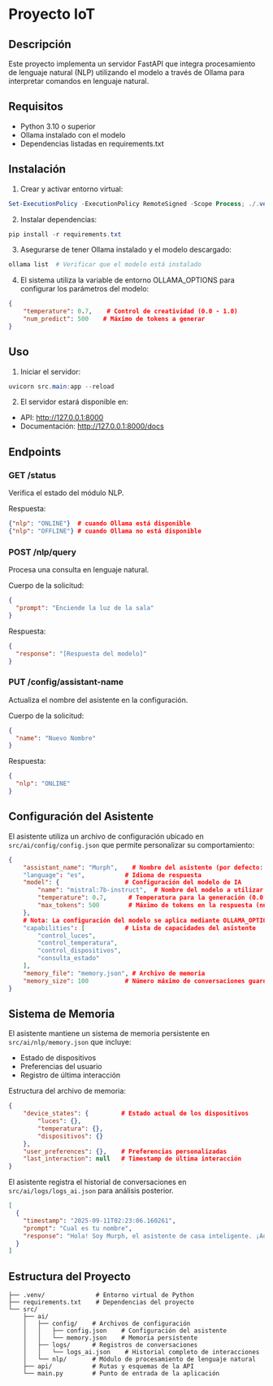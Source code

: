 # Proyecto IoT

## Descripción

Este proyecto implementa un servidor FastAPI que integra procesamiento de lenguaje natural (NLP) utilizando el modelo a través de Ollama para interpretar comandos en lenguaje natural.

## Requisitos

- Python 3.10 o superior
- Ollama instalado con el modelo
- Dependencias listadas en requirements.txt

## Instalación

1. Crear y activar entorno virtual:

```powershell
Set-ExecutionPolicy -ExecutionPolicy RemoteSigned -Scope Process; ./.venv/Scripts/Activate.ps1
```

2. Instalar dependencias:

```powershell
pip install -r requirements.txt
```

3. Asegurarse de tener Ollama instalado y el modelo descargado:

```powershell
ollama list  # Verificar que el modelo está instalado
```

4. El sistema utiliza la variable de entorno OLLAMA_OPTIONS para configurar los parámetros del modelo:

```json
{
    "temperature": 0.7,    # Control de creatividad (0.0 - 1.0)
    "num_predict": 500    # Máximo de tokens a generar
}
```

## Uso

1. Iniciar el servidor:

```powershell
uvicorn src.main:app --reload
```

2. El servidor estará disponible en:

- API: http://127.0.0.1:8000
- Documentación: http://127.0.0.1:8000/docs

## Endpoints

### GET /status

Verifica el estado del módulo NLP.

Respuesta:

```json
{"nlp": "ONLINE"}  # cuando Ollama está disponible
{"nlp": "OFFLINE"} # cuando Ollama no está disponible
```

### POST /nlp/query

Procesa una consulta en lenguaje natural.

Cuerpo de la solicitud:

```json
{
  "prompt": "Enciende la luz de la sala"
}
```

Respuesta:

```json
{
  "response": "[Respuesta del modelo]"
}
```

### PUT /config/assistant-name

Actualiza el nombre del asistente en la configuración.

Cuerpo de la solicitud:

```json
{
  "name": "Nuevo Nombre"
}
```

Respuesta:

```json
{
  "nlp": "ONLINE"
}
```

## Configuración del Asistente

El asistente utiliza un archivo de configuración ubicado en `src/ai/config/config.json` que permite personalizar su comportamiento:

```json
{
    "assistant_name": "Murph",    # Nombre del asistente (por defecto: Murph)
    "language": "es",           # Idioma de respuesta
    "model": {                  # Configuración del modelo de IA
        "name": "mistral:7b-instruct",  # Nombre del modelo a utilizar
        "temperature": 0.7,      # Temperatura para la generación (0.0 - 1.0)
        "max_tokens": 500        # Máximo de tokens en la respuesta (num_predict)
    },
    # Nota: La configuración del modelo se aplica mediante OLLAMA_OPTIONS
    "capabilities": [           # Lista de capacidades del asistente
        "control_luces",
        "control_temperatura",
        "control_dispositivos",
        "consulta_estado"
    ],
    "memory_file": "memory.json", # Archivo de memoria
    "memory_size": 100          # Número máximo de conversaciones guardadas
}
```

## Sistema de Memoria

El asistente mantiene un sistema de memoria persistente en `src/ai/nlp/memory.json` que incluye:

- Estado de dispositivos
- Preferencias del usuario
- Registro de última interacción

Estructura del archivo de memoria:

```json
{
    "device_states": {         # Estado actual de los dispositivos
        "luces": {},
        "temperatura": {},
        "dispositivos": {}
    },
    "user_preferences": {},    # Preferencias personalizadas
    "last_interaction": null   # Timestamp de última interacción
}
```

El asistente registra el historial de conversaciones en `src/ai/logs/logs_ai.json` para análisis posterior.

```json
[
  {
    "timestamp": "2025-09-11T02:23:06.160261",
    "prompt": "Cual es tu nombre",
    "response": "Hola! Soy Murph, el asistente de casa inteligente. ¡Aquí para ayudarte con tus dispositivos y responder tus preguntas sobre el hogar! ¿Cómo puedo ayudarte hoy?"
  }
]
```

## Estructura del Proyecto

```
├── .venv/              # Entorno virtual de Python
├── requirements.txt    # Dependencias del proyecto
└── src/
    ├── ai/
    │   ├── config/    # Archivos de configuración
    │   │   ├── config.json    # Configuración del asistente
    │   │   └── memory.json    # Memoria persistente
    │   ├── logs/      # Registros de conversaciones
    │   │   └── logs_ai.json    # Historial completo de interacciones
    │   └── nlp/       # Módulo de procesamiento de lenguaje natural
    ├── api/           # Rutas y esquemas de la API
    └── main.py        # Punto de entrada de la aplicación
```
